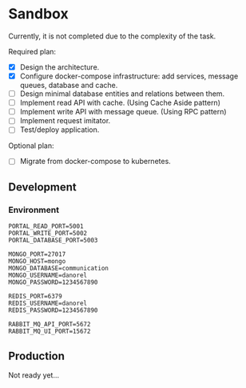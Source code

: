 # Sandbox

Currently, it is not completed due to the complexity of the task.

Required plan:
- [x] Design the architecture.
- [x] Configure docker-compose infrastructure: add services, message queues, database and cache.
- [ ] Design minimal database entities and relations between them.
- [ ] Implement read API with cache. (Using Cache Aside pattern)
- [ ] Implement write API with message queue. (Using RPC pattern)
- [ ] Implement request imitator.
- [ ] Test/deploy application.

Optional plan:
- [ ] Migrate from docker-compose to kubernetes.

## Development

### Environment

```
PORTAL_READ_PORT=5001
PORTAL_WRITE_PORT=5002
PORTAL_DATABASE_PORT=5003

MONGO_PORT=27017
MONGO_HOST=mongo
MONGO_DATABASE=communication
MONGO_USERNAME=danorel
MONGO_PASSWORD=1234567890

REDIS_PORT=6379
REDIS_USERNAME=danorel
REDIS_PASSWORD=1234567890

RABBIT_MQ_API_PORT=5672
RABBIT_MQ_UI_PORT=15672
```

## Production

Not ready yet...